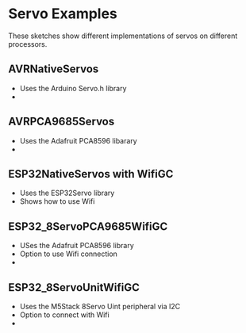 # Servo Examples

These sketches show different implementations of servos on different processors.  

## AVRNativeServos
- Uses the Arduino Servo.h library
- 

## AVRPCA9685Servos
- Uses the Adafruit PCA8596 libarary
- 

## ESP32NativeServos with WifiGC
- Uses the ESP32Servo library
- Shows how to use Wifi

## ESP32_8ServoPCA9685WifiGC
- USes the Adafruit PCA8596 library
- Option to use Wifi connection
- 

## ESP32_8ServoUnitWifiGC
- Uses the M5Stack 8Servo Uint peripheral via I2C
- Option to connect with Wifi
- 
